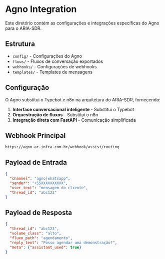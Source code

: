 # Agno Integration

Este diretório contém as configurações e integrações específicas do Agno para o ARIA-SDR.

## Estrutura

- `config/` - Configurações do Agno
- `flows/` - Fluxos de conversação exportados
- `webhooks/` - Configurações de webhooks
- `templates/` - Templates de mensagens

## Configuração

O Agno substitui o Typebot e n8n na arquitetura do ARIA-SDR, fornecendo:

1. **Interface conversacional inteligente** - Substitui o Typebot
2. **Orquestração de fluxos** - Substitui o n8n
3. **Integração direta com FastAPI** - Comunicação simplificada

## Webhook Principal

```
https://agno.ar-infra.com.br/webhook/assist/routing
```

## Payload de Entrada

```json
{
  "channel": "agno|whatsapp",
  "sender": "+55XXXXXXXXXX",
  "user_text": "mensagem do cliente",
  "thread_id": "abc123"
}
```

## Payload de Resposta

```json
{
  "thread_id": "abc123",
  "volume_class": "alto",
  "fluxo_path": "agendamento",
  "reply_text": "Posso agendar uma demonstração?",
  "meta": {"assistant_used": true}
}
```
